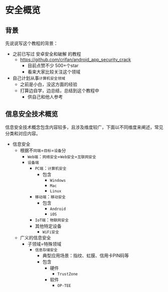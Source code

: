 # 安全概览

## 背景

先说说写这个教程的背景：

* 之前已写过 安卓安全和破解 的教程
    * https://github.com/crifan/android_app_security_crack
        * 目前点赞不少 500+个star
        * 看来大家比较关注这个领域
* 自己计划从事`计算机安全领域`
    * 之前是小白，没这方面的经验
    * 打算边自学，边总结，总结到这个教程中
        * 供自己和他人参考

## 信息安全技术概览

信息安全技术概念包含内容较多，且涉及维度较广，下面以不同维度来阐述，常见分类和对应内容。

* 信息安全
  * 根据不`同端`=`目标`=`设备`分
    * `Web端`：`网络安全`=`Web安全`=`互联网安全`
    * `设备端`
      * `PC端`：`计算机安全`
        * 包含
          * `Windows`
          * `Mac`
          * `Linux`
      * `移动端`：`移动安全`
        * 包含
          * `Android`
          * `iOS`
      * `IoT端`：`物联网安全`
      * 其他特定设备
        * `WiFi安全`
  * 广义的信息安全
    * 子领域=特殊领域
      * `信息存储安全`
        * 典型应用场景：指纹、虹膜、信用卡PIN码等
        * 包含
          * 硬件
            * `TrustZone`
          * 软件
            * `OP-TEE`